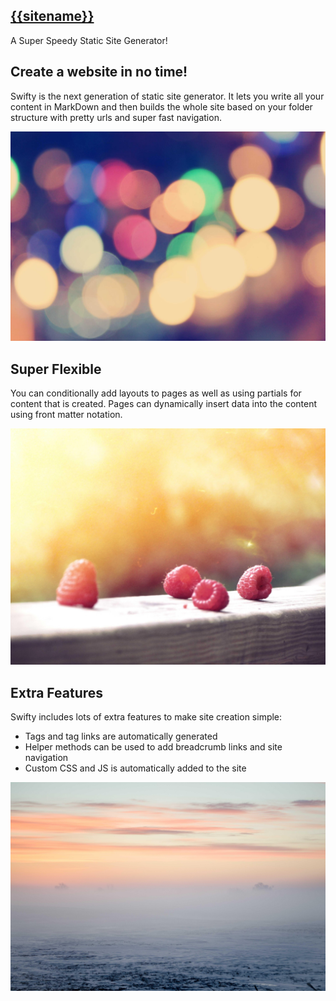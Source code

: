 <section class="container text-center">
    <h1 class="display-l fancy-font logo no-margin"><a href="/">{{sitename}}</a></h1>
    <div class="gradient-text display-s text-center margin-y">A Super Speedy Static Site Generator!</div>
</section>

<section class="highlight container text-center">

## Create a website in no time!

Swifty is the next generation of static site generator. It lets you write all your content in MarkDown and then builds the whole site based on your folder structure with pretty urls and super fast navigation.

![Hazy Lights](/images/lights.jpg)

</section>

<section class="container text-center">

## Super Flexible

You can conditionally add layouts to pages as well as using partials for content that is created. Pages can dynamically insert data into the content using front matter notation.

![Raspberries](/images/raspberries.jpg)

</section>

<section class="highlight container text-center">

## Extra Features

Swifty includes lots of extra features to make site creation simple:

 * Tags and tag links are automatically generated
 * Helper methods can be used to add breadcrumb links and site navigation
 * Custom CSS and JS is automatically added to the site

![Horizon](/images/horizon.jpg)

</section>